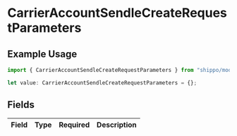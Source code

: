 # CarrierAccountSendleCreateRequestParameters

## Example Usage

```typescript
import { CarrierAccountSendleCreateRequestParameters } from "shippo/models/components";

let value: CarrierAccountSendleCreateRequestParameters = {};
```

## Fields

| Field       | Type        | Required    | Description |
| ----------- | ----------- | ----------- | ----------- |